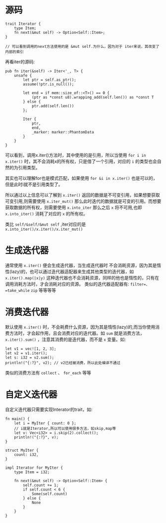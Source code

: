 源码
====

``` {.rust}
trait Iterator {
    type Item;
    fn next(&mut self) -> Option<Self::Item>;
}

// 可以看到调用的next方法使用的是 &mut self.为什么，因为对于 iter来说，其改变了内部的索引

```

再看iter的源码:

``` {.rust}
pub fn iter(&self) -> Iter<'_, T> {
    unsafe {
        let ptr = self.as_ptr();
        assume(!ptr.is_null());

        let end = if mem::size_of::<T>() == 0 {
            (ptr as *const u8).wrapping_add(self.len()) as *const T
        } else {
            ptr.add(self.len())
        };

        Iter {
            ptr,
            end,
            _marker: marker::PhantomData
        }
    }
}
```

可以看到，调用x.iter()方法时，其中使用的是引用，所以当使用
`for i in x.iter()` 时，其不会消耗x的所有权，只是借了一个引用，对应的
`i` 的类型也会自然的为引用类型。

其实也可以理解for也是模式匹配，如果使用 `for &i in x.iter()`
也是可以的，但是此时i就不是引用类型了。

所以通过以上信息可以了解到 `x.iter()`
返回的数据是不可变引用，如果想要获取可变引用,则需要使用 `x.iter_mut()`
那么此时迭代的数据就是可变的引用。而想要获取数据的所有权，则需要使用
`x.into_iter` 那么之后 `x` 将不可用,也即 `x.into_iter()` 消耗了对应的
`x` 的所有权。

类比 `self/&self/&mut self` ,iter对应的是
`x.into_iter()/x.iter()/x.iter_mut()`

生成迭代器
==========

通常使用 `x.iter()` 便会生成迭代器，当生成迭代器时
不会消耗资源，因为其是惰性(lazy)的，也可以通过迭代器适配器来生成其他类型的迭代器，如
`x.iter().map(|x|y)`
这种迭代器也不会消耗资源，同样的他也是惰性的，只有在调用消耗方法时，才会消耗对应的资源。
类似的迭代器适配器有: `filter=、=take_while` `zip` 等等等等

消费迭代器
==========

默认使用 `x.iter()`
时，不会耗费什么资源，因为其是惰性(lazy)的,而当你使用消费方法时，才会起作用，且会消费对应的迭代器。如
`sum` 就是消费方法， `x.iter().sum()` ，注意其消费的是迭代器，而不是 `x`
变量。如:

``` {.rust}
let v1 = vec![1, 2, 3];
let v2 = v1.iter();
let s: i32 = v2.sum();
println!("{:?}", v2); // v2已经被消费，所以此处编译不通过
```

类似的消费方法有 `collect` 、 `for_each` 等等

自定义迭代器
============

自定义迭代器只需要实现Interator的trait，如:

``` {.rust}
fn main() {
    let i = MyIter { count: 0 };
    // i就是Iterator,所以可以使用很多方法，如skip,map等
    let v: Vec<i32> = i.skip(2).collect();
    println!("{:?}", v);
}

struct MyIter {
    count: i32,
}

impl Iterator for MyIter {
    type Item = i32;

    fn next(&mut self) -> Option<Self::Item> {
        self.count += 1;
        if self.count < 6 {
            Some(self.count)
        } else {
            None
        }
    }
}
```
